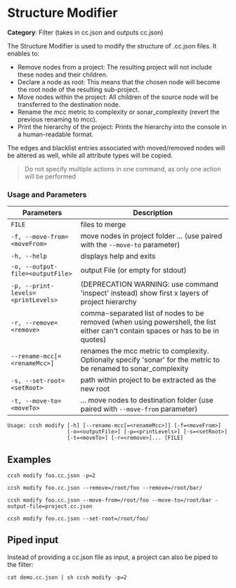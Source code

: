 # Structure Modifier

**Category**: Filter (takes in cc.json and outputs cc.json)

The Structure Modifier is used to modify the structure of .cc.json files. It enables to:

- Remove nodes from a project: The resulting project will not include these nodes and their children.
- Declare a node as root: This means that the chosen node will become the root node of the resulting sub-project.
- Move nodes within the project: All children of the source node will be transferred to the destination node.
- Rename the mcc metric to complexity or sonar_complexity (revert the previous renaming to mcc).
- Print the hierarchy of the project: Prints the hierarchy into the console in a human-readable format.

The edges and blacklist entries associated with moved/removed nodes will be altered as well, while all attribute types will be copied.

> Do not specify multiple actions in one command, as only one action will be performed

### Usage and Parameters

| Parameters                         | Description                                                                                                                      |
|------------------------------------|----------------------------------------------------------------------------------------------------------------------------------|
| `FILE`                             | files to merge                                                                                                                   |
| `-f, --move-from=<moveFrom>`       | move nodes in project folder ... (use paired with the `--move-to` parameter)                                                     |
| `-h, --help`                       | displays help and exits                                                                                                          |
| `-o, --output-file=<outputFile>`   | output File (or empty for stdout)                                                                                                |
| `-p, --print-levels=<printLevels>` | (DEPRECATION WARNING: use command 'inspect' instead) show first x layers of project hierarchy                                    |
| `-r, --remove=<remove>`            | comma-separated list of nodes to be removed (when using powershell, the list either can't contain spaces or has to be in quotes) |
| `--rename-mcc[=<renameMcc>]`       | renames the mcc metric to complexity. Optionally specify 'sonar' for the metric to be renamed to sonar_complexity                |
| `-s, --set-root=<setRoot>`         | path within project to be extracted as the new root                                                                              |
| `-t, --move-to=<moveTo>`           | ... move nodes to destination folder (use paired with `--move-from` parameter)                                                   |

```
Usage: ccsh modify [-h] [--rename-mcc[=<renameMcc>]] [-f=<moveFrom>]
                   [-o=<outputFile>] [-p=<printLevels>] [-s=<setRoot>]
                   [-t=<moveTo>] [-r=<remove>]... [FILE]

```

## Examples

```
ccsh modify foo.cc.json -p=2
```

```
ccsh modify foo.cc.json --remove=/root/foo --remove=/root/bar/
```

```
ccsh modify foo.cc.json --move-from=/root/foo --move-to=/root/bar -output-file=project.cc.json
```

```
ccsh modify foo.cc.json --set-root=/root/foo/
```

## Piped input

Instead of providing a cc.json file as input, a project can also be piped to the filter:

```
cat demo.cc.json | sh ccsh modify -p=2
```
